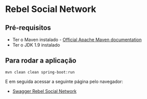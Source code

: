 # Rebel Social Network

## Pré-requisitos
* Ter o Maven instalado - [Official Apache Maven documentation](https://maven.apache.org/guides/index.html)
* Ter o JDK 1.9 instalado

## Para rodar a aplicação
```
mvn clean clean spring-boot:run
```

E em seguida acessar a seguinte página pelo navegador:

* [Swagger Rebel Social Network](http://localhost:8080/swagger-ui.html)
